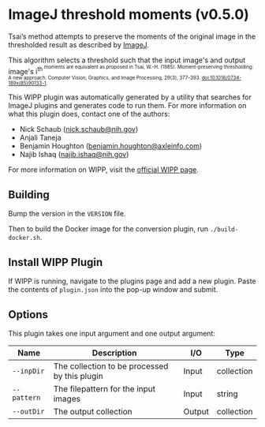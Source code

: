 # ImageJ threshold moments (v0.5.0)

Tsai’s method attempts to preserve the moments of the original image in the
thresholded result as described by [ImageJ](https://imagej.net/plugins/auto-threshold#moments).

This algorithm selects a threshold such that the input image's and output
image's i<sup>th<sup> moments are equivalent as proposed in Tsai, W.-H. (1985).
Moment-preserving thresholding: A new approach. Computer Vision, Graphics, and
Image Processing, 29(3), 377–393. [doi:10.1016/0734-189x(85)90133-1](https://doi.org/10.1016/0734-189x(85)90133-1).

This WIPP plugin was automatically generated by a utility that searches for ImageJ plugins and generates code to run them.
For more information on what this plugin does, contact one of the authors:

 - Nick Schaub (nick.schaub@nih.gov)
 - Anjali Taneja
 - Benjamin Houghton (benjamin.houghton@axleinfo.com)
 - Najib Ishaq (najib.ishaq@nih.gov)

For more information on WIPP, visit the [official WIPP page](https://isg.nist.gov/deepzoomweb/software/wipp).

## Building

Bump the version in the `VERSION` file.

Then to build the Docker image for the conversion plugin, run
`./build-docker.sh`.

## Install WIPP Plugin

If WIPP is running, navigate to the plugins page and add a new plugin.
Paste the contents of `plugin.json` into the pop-up window and submit.

## Options

This plugin takes one input argument and one output argument:

| Name        | Description                                   | I/O    | Type       |
| ----------- | --------------------------------------------- | ------ | ---------- |
| `--inpDir`  | The collection to be processed by this plugin | Input  | collection |
| `--pattern` | The filepattern for the input images          | Input  | string     |
| `--outDir`  | The output collection                         | Output | collection |
